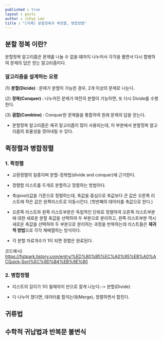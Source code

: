 ```yaml
---
published : true
layout : posts
author : Jihye Lee
title : "[지혜] 분할정복과 퀵정렬, 병합정렬"
---
```


## 분할 정복 이란?
분할정복 알고리즘은 문제를 나눌 수 없을 떄까지 나누어서 각각을 풀면서 다시 합병하여 문제의 답은 얻는 알고리즘이다.

### 알고리즘을 설계하는 요령
(1) **분할(Dicide)** : 문제가 분할이 가능한 경우, 2개 이상의 문제로 나눈다.

(2) **정복(Conquer)** : 나누어진 문제가 여전히 분할이 가능하면, 또 다시 Divide를 수행한다.

(3) **결합(Combine)** : Conquer한 문제들을 통합하여 원래 문제의 답을 얻는다. 

- 분할정복 알고리즘은 재귀 알고리즘이 많이 사용되는데, 이 부분에서 분할정복 알고리즘의 효율성을 깎아내릴 수 있다.


## 퀵정렬과 병합정렬

### 1. 퀵정렬
- 교환정렬의 일종이며 분할-정복법(divide and conquer)에 근거한다.

- 정렬할 리스트를 두개로 분할하고 정렬하는 방법이다.

- 축(pivot)값을 기준으로 정렬하는데, 축값을 중심으로 축값보다 큰 값은 오른쪽 리스트에 작은 값은 왼쪽리스트로 이동시킨다. (첫번째의 데이터를 축값으로 한다.)

- 오른쪽 리스트와 왼쪽 리스트부분은 독립적인 단위로 정렬하여 오른쪽 리스트부분에 대한 새로운 분할 축값을 선택하여 두 부분으로 분리하고, 왼쪽 리스트부분 역시 새로운 축값을 선택하여 두 부분으로 분리하는 과정을 반복하는데 리스트들은 **재귀적 방법**으로 각각 재배열하는 방식이다.

- 각 분할 자료개수가 1이 되면 정렬은 완료된다.

코드예시) <https://fistpark.tistory.com/entry/%ED%80%B5%EC%A0%95%EB%A0%ACQuick-Sort%EC%9D%B4%EB%9E%80>


### 2. 병합정렬
- 리스트의 길이가 1이 될때까지 반으로 잘게 나눈다.-> 분할(Divide)

- 다 나누어 졌다면, 데이터를 합치는데(Merge), 정렬하면서 합친다. 

## 귀류법

## 수학적 귀납법과 반복문 불변식